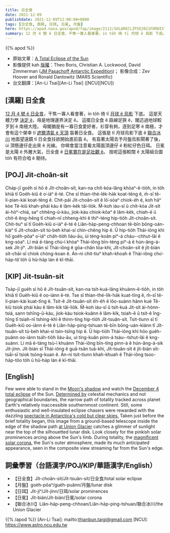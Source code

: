 ```yaml
---
title: 日全食
date: 2021-12-09
publishdate: 2021-12-09T12:00:00+0800
tags: [日全食, 南極, 日珥, 日冕, 月盤]
hero: https://apod.nasa.gov/apod/fap/image/2112/SOLARECLIPSE2021FORDISTROHighRes1024.jpg
summary: 12 月 4 號 ê 日全食，干焦一寡人看會著，in to̍h 徛 tī 月球 ê 烏影 下底。 這是天體力學 決定 ê，毋是地理邊界決定 ê。
---
```


{{% apod %}}

- 原始文章：[A Total Eclipse of the Sun](https://apod.nasa.gov/apod/ap211209.html)
- 影像提供 kah [版權][copyright]：Theo Boris, Christian A. Lockwood, David Zimmerman ([JM Pasachoff Antarctic Expedition](https://sites.williams.edu/eclipse/2021-december-04-total-eclipse/))；
影像合成：Zev Hoover and Ronald Dantowitz (MARS Scientific)
- 台文翻譯：[An-Li Tsai][An-Li Tsai] ([NCU][NCU])

## [漢羅] 日全食
[12 月 4 號 ê 日全食][December 4 total eclipse]，干焦一寡人看會著，in to̍h 徛 tī [月球 ê 烏影][Moon's shadow] 下底。
這是天體力學 [決定 ê][Determined by]，毋是地理邊界決定 ê。
這擺日全食 ê 路線足狹 ê，閣迒過地球較歹到 ê 南極大陸。
毋閣猶是有一寡日食愛好者，衫穿有夠，逐到足寒 ê 南極，才會有這个榮幸 tī [遮爾清氣 ê 天頂][spectacle in Antarctica's cold but clear skies.] 翕著日全食。
這張是 tī 月球烏影下底 ê [聯合冰川][at Union Glacier] 地面望遠鏡 tī 日全食拄欲開始進前翕 ê。
有翕著太陽去予月盤烏影閘著了後，ùi 頂懸邊仔走出來 ê 光線。
你嘛會當注意看太陽面頂邊仔 ê 粉紅仔色日珥。
日冕是太陽 ê 外層大氣，日全食 ê [日冕實在是足壯觀 ê][magnificent solar corona t]。
按呢這張較闊 ê 太陽組合圖 to̍h 有符合咱 ê 期待。



## [POJ] Ji̍t-choân-si̍t
Cha̍p-jī goe̍h sì hō ê Ji̍t-choân-si̍t, kan-na chi̍t-kóa-lâng khòaⁿ-ē-tio̍h, in to̍h khiā tī Goe̍h-kiû ê o͘-iáⁿ ē-té.
Che sī thian-thé-le̍k-ha̍k koat-tēng ê, m̄-sī tē-lí-pian-kài koat-tēng ê.
Chit-pái Ji̍t-choân-si̍t ê lō͘-sòaⁿ chiok-e̍h ê, koh hāⁿ kòe Tē-kiû khah-phái kàu ê lâm-ke̍k tāi-lio̍k.
M̄-koh iáu-sī ū chi̍t-kóa Ji̍t-si̍t ài-hòⁿ-chiá, saⁿ chhēng-ū-kàu, jiok-kàu chiok-kôaⁿ ê lâm-ke̍k, chiah-ē ū chit-ê êng-hēng tī chiah-nī chheng-khì ê thiⁿ-téng hip-tio̍h Ji̍t-choân-si̍t.
Chit-tiuⁿ sī tī Goe̍h-kiû o͘-iáⁿ ē-té ê Liân-ha̍p-peng-chhoan tē-bīn bōng-oán-kiàⁿ tī Ji̍t-choân-si̍t tú-beh khai-sí chìn-chêng hip ê.
Ū hip-tio̍h Thài-iông khì hō͘ goe̍h-pôaⁿ o͘-iáⁿ cha̍h-tio̍h liáu-āu, ùi téng-koân piⁿ-á cháu--chhut-lâi ê kng-sòaⁿ.
Lí mā ē-tàng chù-ì khòaⁿ Thài-iông bīn-téng piⁿ-á ê hún-âng-á-sek Ji̍t-jíⁿ.
Ji̍t-bián sī Thài-iông ê gōa-chân tōa-khì, Ji̍t-choân-si̍t ê ji̍t-bián si̍t-chāi-sī chiok chòng-koan ê.
Án-ni chit-tiuⁿ khah-khoah ê Thài-iông cho͘-ha̍p-tô͘ to̍h ū hû-ha̍p lán ê kî-thāi.

## [KIP] Ji̍t-tsuân-si̍t
Tsa̍p-jī gue̍h sì hō ê Ji̍t-tsuân-si̍t, kan-na tsi̍t-kuá-lâng khuànn-ē-tio̍h, in to̍h khiā tī Gue̍h-kiû ê oo-iánn ē-té.
Tse sī thian-thé-li̍k-ha̍k kuat-tīng ê, m̄-sī tē-lí-pian-kài kuat-tīng ê.
Tsit-ê Ji̍t-tsuân-si̍t e̍h-e̍h ê lōo-suànn hānn kuè Tē-kiû tsiok phái kàu ê lâm-ki̍k tāi-lio̍k.
M̄-koh iáu-sī ū tsi̍t-kuá Ji̍t-si̍t ài-hònn-tsiá, sann tshīng-ū-kàu, jiok-kàu tsiok-kuânn ê lâm-ki̍k, tsiah-ē ū tsit-ê îng-hīng tī tsiah-nī tshing-khì ê thinn-tíng hip-tio̍h Ji̍t-tsuân-si̍t.
Tsit-tiunn sī tī Gue̍h-kiû oo-iánn ē-té ê Liân-ha̍p-ping-tshuan tē-bīn bōng-uán-kiànn tī Ji̍t-tsuân-si̍t tú-beh khai-sí tsìn-tsîng hip ê.
Ū hip-tio̍h Thài-iông khì hōo gue̍h-puânn oo-iánn tsa̍h-tio̍h liáu-āu, uì tíng-kuân pinn-á tsáu--tshut-lâi ê kng-suànn.
Lí mā ē-tàng tsù-ì khuànn Thài-iông bīn-tíng pinn-á ê hún-âng-á-sik Ji̍t-jínn.
Ji̍t-bián sī Thài-iông ê guā-tsân tuā-khì, Ji̍t-tsuân-si̍t ê ji̍t-bián si̍t-tsāi-sī tsiok tsòng-kuan ê.
Án-ni tsit-tiunn khah-khuah ê Thài-iông tsoo-ha̍p-tôo to̍h ū hû-ha̍p lán ê kî-thāi.

## [English]
Few were able to stand in the [Moon's shadow][Moon's shadow] and watch the [December 4 total eclipse][December 4 total eclipse] of the Sun.
[Determined by][Determined by] celestial mechanics and not geographical boundaries, the narrow path of totality tracked across planet Earth's relatively inaccessible southernmost continent.
Still, some enthusiastic and well-insulated eclipse chasers were rewarded with the dazzling [spectacle in Antarctica's cold but clear skies.][spectacle in Antarctica's cold but clear skies.] Taken just before the brief totality began, this image from a ground-based telescope inside the edge of the shadow path [at Union Glacier][at Union Glacier] catches a glimmer of sunlight near the top of the silhouetted lunar disk.
Look closely for the pinkish solar prominences arcing above the Sun's limb.
During totality, the [magnificent solar corona][magnificent solar corona e], the Sun's outer atmosphere, made its much anticipated appearance, seen in the composite view streaming far from the Sun's edge.


## 詞彙學習（台語漢字/POJ/KIP/華語漢字/English）
- 【日全食】Ji̍t-choân-si̍t/Ji̍t-tsuân-si̍t/日全食/total solar eclipse
- 【月盤】goe̍h-pôaⁿ/gue̍h-puânn/月盤/lunar disk
- 【日珥】Ji̍t-jíⁿ/Ji̍t-jínn/日珥/solar prominences
- 【日冕】Ji̍t-bián/Ji̍t-bián/日冕/solar corona
- 【聯合冰川】Liân-ha̍p-peng-chhoan/Liân-ha̍p-ping-tshuan/聯合冰川/the Union Glacier


{{% /apod %}}
[An-Li Tsai]: mailto:thianbun.taigi@gmail.com
[NCU]: https://www.astro.ncu.edu.tw

[copyright]: https://apod.nasa.gov/apod/fap/lib/about_apod.html#srapply

[Moon's shadow]:https://twitter.com/NASA_Astronauts/status/1467235471440977928/photo/1
[December 4 total eclipse]:https://www.youtube.com/watch?v=J04GFN2Pq1w
[Determined by]:https://www.nasa.gov/content/dec-4-2021-eclipse
[spectacle in Antarctica's cold but clear skies.]:https://www.youtube.com/watch?v=2eD-e-kXwiI
[at Union Glacier]:https://www.youtube.com/watch?v=K77Vm22oxi8
[magnificent solar corona e]:https://apod.nasa.gov/apod/ap210107.html
[magnificent solar corona t]:https://apod.tw/daily/20210107/
